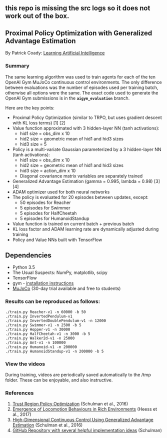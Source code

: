## this repo is missing the src logs so it does not work out of the box.

## Proximal Policy Optimization with Generalized Advantage Estimation

By Patrick Coady: [Learning Artificial Intelligence](https://learningai.io/)

### Summary

The same learning algorithm was used to train agents for each of the ten OpenAI Gym MuJoCo continuous control environments. The only difference between evaluations was the number of episodes used per training batch, otherwise all options were the same. The exact code used to generate the OpenAI Gym submissions is in the **`aigym_evaluation`** branch.

Here are the key points:

* Proximal Policy Optimization (similar to TRPO, but uses gradient descent with KL loss terms)  \[1\] \[2\]
* Value function approximated with 3 hidden-layer NN (tanh activations):
    * hid1 size = obs_dim x 10
    * hid2 size = geometric mean of hid1 and hid3 sizes
    * hid3 size = 5
* Policy is a multi-variate Gaussian parameterized by a 3 hidden-layer NN (tanh activations):
    * hid1 size = obs_dim x 10
    * hid2 size = geometric mean of hid1 and hid3 sizes
    * hid3 size = action_dim x 10
    * Diagonal covariance matrix variables are separately trained
* Generalized Advantage Estimation (gamma = 0.995, lambda = 0.98) \[3\] \[4\]
* ADAM optimizer used for both neural networks
* The policy is evaluated for 20 episodes between updates, except:
    * 50 episodes for Reacher
    * 5 episodes for Swimmer
    * 5 episodes for HalfCheetah
    * 5 episodes for HumanoidStandup
* Value function is trained on current batch + previous batch
* KL loss factor and ADAM learning rate are dynamically adjusted during training
* Policy and Value NNs built with TensorFlow

## Dependencies

* Python 3.5
* The Usual Suspects: NumPy, matplotlib, scipy
* TensorFlow
* gym - [installation instructions](https://gym.openai.com/docs)
* [MuJoCo](http://www.mujoco.org/) (30-day trial available and free to students)

### Results can be reproduced as follows:

```
./train.py Reacher-v1 -n 60000 -b 50
./train.py InvertedPendulum-v1
./train.py InvertedDoublePendulum-v1 -n 12000
./train.py Swimmer-v1 -n 2500 -b 5
./train.py Hopper-v1 -n 30000
./train.py HalfCheetah-v1 -n 3000 -b 5
./train.py Walker2d-v1 -n 25000
./train.py Ant-v1 -n 100000
./train.py Humanoid-v1 -n 200000
./train.py HumanoidStandup-v1 -n 200000 -b 5
```

### View the videos

During training, videos are periodically saved automatically to the /tmp folder. These can be enjoyable, and also instructive.

### References

1. [Trust Region Policy Optimization](https://arxiv.org/pdf/1502.05477.pdf) (Schulman et al., 2016)
2. [Emergence of Locomotion Behaviours in Rich Environments](https://arxiv.org/pdf/1707.02286.pdf) (Heess et al., 2017)
3. [High-Dimensional Continuous Control Using Generalized Advantage Estimation](https://arxiv.org/pdf/1506.02438.pdf) (Schulman et al., 2016)
4. [GitHub Repository with several helpful implementation ideas](https://github.com/joschu/modular_rl) (Schulman)
